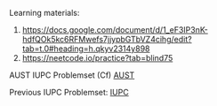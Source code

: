 Learning materials:
1. https://docs.google.com/document/d/1_eF3IP3nK-hdfQOk5kc6RFMwefs7jjypbGTbVZ4cihg/edit?tab=t.0#heading=h.qkyv2314y898
2. https://neetcode.io/practice?tab=blind75

AUST IUPC Problemset (Cf)
[AUST](https://codeforces.com/gym/105723)


Previous IUPC Problemset:
[IUPC](https://therealbcs.com/iupc)
